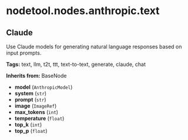 # nodetool.nodes.anthropic.text

## Claude

Use Claude models for generating natural language responses based on input prompts.

**Tags:** text, llm, t2t, ttt, text-to-text, generate, claude, chat

**Inherits from:** BaseNode

- **model** (`AnthropicModel`)
- **system** (`str`)
- **prompt** (`str`)
- **image** (`ImageRef`)
- **max_tokens** (`int`)
- **temperature** (`float`)
- **top_k** (`int`)
- **top_p** (`float`)

